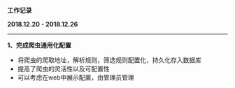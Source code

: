 **工作记录**
<br>

**2018.12.20 - 2018.12.26**

---
**1、完成爬虫通用化配置**
- 将爬虫的爬取地址，解析规则，筛选规则配置化，持久化存入数据库
- 提高了爬虫的灵活性以及可配置性
- 可以考虑在web中展示配置，由管理员管理
